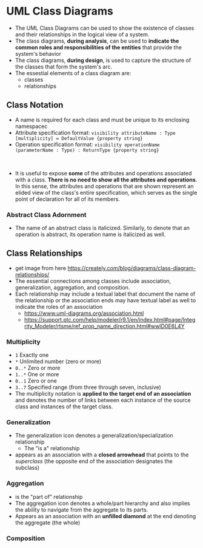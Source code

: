 # UML Class Diagrams
- The UML Class Diagrams can be used to show the existence of classes and their relationships in the logical view of a system.
- The class diagrams, **during analysis**, can be used to **indicate the common roles and responsibilities of the entities** that provide the system's behavior
- The class diagrams, **during design**, is used to capture the structure of the classes that form the system's arc.
- The essestial elements of a class diagram are:
    - classes
    - relationships

## Class Notation
- A name is required for each class and must be unique to its enclosing namespacec
- Attribute specification format: `visibility attributeName : Type [multiplicity] = DefaultValue {property string}`
- Operation specification format: `visibility operationName (parameterName : Type) : ReturnType {property string}`

<br>

- It is useful to expose **some** of the attributes and operations associated with a class. **There is no need to show all the attributes and operations**. In this sense, the attributes and operations that are shown represent an elided view of the class's entire specification, which serves as the single point of declaration for all of its members. 

### Abstract Class Adornment
- The name of an abstract class is italicized. Similarly, to denote that an operation is abstract, its operation name is italicized as well.

## Class Relationships
- get image from here https://creately.com/blog/diagrams/class-diagram-relationships/
- The essential connections among classes include association, generalization, aggregation, and composition.
- Each relationship may include a textual label that document the name of the relationship or the association ends may have textual label as well to indicate the roles of an association
    - https://www.uml-diagrams.org/association.html
    - https://support.ptc.com/help/modeler/r9.1/en/index.html#page/Integrity_Modeler/rtsme/ref_prop_name_direction.html#wwID0E6L4Y


### Multiplicity
- `1` Exactly one
- `*` Unlimited number (zero or more)
- `0..*` Zero or more
- `1..*` One or more
- `0..1` Zero or one
- `3..7` Specified range (from three through seven, inclusive)
- The multiplicity notation is **applied to the target end of an association** and denotes the number of links between each instance of the source class and instances of the target class.

### Generalization
- The generalization icon denotes a generalization/specialization relationship 
    - The "is a" relationship
- appears as an association with a **closed arrowhead** that points to the _superclass_ (the opposite end of the association designates the subclass)

### Aggregation
- is the "part of" relationship
- The aggregation icon denotes a whole/part hierarchy and also implies the ability to navigate from the aggregate to its parts.
- Appears as an association with an **unfilled diamond** at the end denoting the aggregate (the whole)

### Composition

